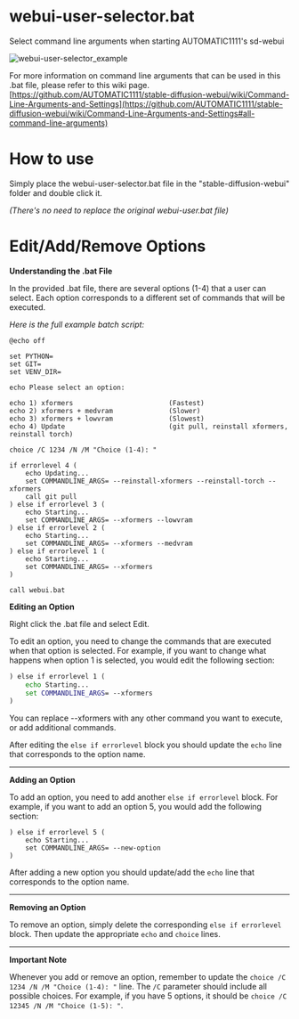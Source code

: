 # webui-user-selector.bat
Select command line arguments when starting AUTOMATIC1111's sd-webui

![webui-user-selector_example](https://github.com/Nenotriple/webui-user-selector/assets/70049990/6a82b5fa-529e-4570-baf2-135b3368818d)

For more information on command line arguments that can be used in this .bat file, please refer to this wiki page.
[https://github.com/AUTOMATIC1111/stable-diffusion-webui/wiki/Command-Line-Arguments-and-Settings](https://github.com/AUTOMATIC1111/stable-diffusion-webui/wiki/Command-Line-Arguments-and-Settings#all-command-line-arguments)

# How to use

Simply place the webui-user-selector.bat file in the "stable-diffusion-webui" folder and double click it.

*(There's no need to replace the original webui-user.bat file)*

# Edit/Add/Remove Options

**Understanding the .bat File**

In the provided .bat file, there are several options (1-4) that a user can select. Each option corresponds to a different set of commands that will be executed.

_Here is the full example batch script:_
```
@echo off

set PYTHON=
set GIT=
set VENV_DIR=

echo Please select an option:

echo 1) xformers                        (Fastest)
echo 2) xformers + medvram              (Slower)
echo 3) xformers + lowvram              (Slowest)
echo 4) Update                          (git pull, reinstall xformers, reinstall torch)

choice /C 1234 /N /M "Choice (1-4): "

if errorlevel 4 (
    echo Updating...
    set COMMANDLINE_ARGS= --reinstall-xformers --reinstall-torch --xformers
    call git pull
) else if errorlevel 3 (
    echo Starting...
    set COMMANDLINE_ARGS= --xformers --lowvram
) else if errorlevel 2 (
    echo Starting...
    set COMMANDLINE_ARGS= --xformers --medvram
) else if errorlevel 1 (
    echo Starting...
    set COMMANDLINE_ARGS= --xformers
)

call webui.bat
```

**Editing an Option**

Right click the .bat file and select Edit.

To edit an option, you need to change the commands that are executed when that option is selected. For example, if you want to change what happens when option 1 is selected, you would edit the following section:

```bat
) else if errorlevel 1 (
    echo Starting...
    set COMMANDLINE_ARGS= --xformers
)
```

You can replace --xformers with any other command you want to execute, or add additional commands.

After editing the  `else if errorlevel` block you should update the `echo` line that corresponds to the option name.
__________

**Adding an Option**

To add an option, you need to add another `else if errorlevel` block. For example, if you want to add an option 5, you would add the following section:

```
) else if errorlevel 5 (
    echo Starting...
    set COMMANDLINE_ARGS= --new-option
)
```

After adding a new option you should update/add the `echo` line that corresponds to the option name.
__________

**Removing an Option**

To remove an option, simply delete the corresponding `else if errorlevel` block. Then update the appropriate `echo` and `choice` lines.
__________

**Important Note**

Whenever you add or remove an option, remember to update the `choice /C 1234 /N /M "Choice (1-4): "` line. The `/C` parameter should include all possible choices. For example, if you have 5 options, it should be `choice /C 12345 /N /M "Choice (1-5): "`.
